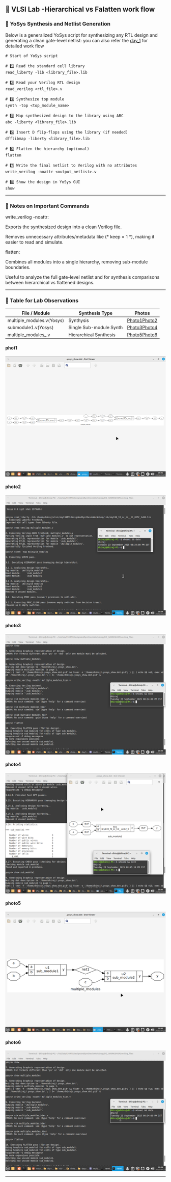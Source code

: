 ## 📘 VLSI Lab -Hierarchical vs Falatten work flow

### 🔹 YoSys Synthesis and Netlist Generation

Below is a generalized YoSys script for synthesizing any RTL design and generating a clean gate-level netlist:
you can also refer the [day_1]() for detailed work flow 
```
# Start of YoSys script

# 1️⃣ Read the standard cell library
read_liberty -lib <library_file>.lib

# 2️⃣ Read your Verilog RTL design
read_verilog <rtl_file>.v

# 3️⃣ Synthesize top module
synth -top <top_module_name>

# 4️⃣ Map synthesized design to the library using ABC
abc -liberty <library_file>.lib

# 5️⃣ Insert D flip-flops using the library (if needed)
dfflibmap -liberty <library_file>.lib

# 6️⃣ Flatten the hierarchy (optional)
flatten

# 7️⃣ Write the final netlist to Verilog with no attributes
write_verilog -noattr <output_netlist>.v

# 8️⃣ Show the design in YoSys GUI
show
```

---

### 🔹 Notes on Important Commands

write_verilog -noattr:

Exports the synthesized design into a clean Verilog file.

Removes unnecessary attributes/metadata like (* keep = 1 *), making it easier to read and simulate.


flatten:

Combines all modules into a single hierarchy, removing sub-module boundaries.

Useful to analyze the full gate-level netlist and for synthesis comparisons between hierarchical vs flattened designs.

---

### 🔹 Table for Lab Observations

| File / Module               | Synthesis Type         | Photos          |
|-----------------------------|------------------------|-----------------|
| multiple_modules.v(Yosys)   | Synthysis         | [Photo1](#photo1)[Photo2](#photo2)|
| submodule1.v(Yosys)         | Single Sub-module Synth| [Photo3](#photo3)[Photo4](#photo4)|
| multiple_modules_.v         | Hierarchical Synthesis | [Photo5](#photo5)[Photo6](#photo6)|

#### phot1
![photo1](https://github.com/Dhiraj4-alt/vsd_RISC_V_week1/blob/day2_Labs/Screenshot_2025-09-23_20-31-42.png)

#### photo2
![photo2](https://github.com/Dhiraj4-alt/vsd_RISC_V_week1/blob/day2_Labs/Screenshot_2025-09-23_20-34-22.png)

#### photo3
![photo3](https://github.com/Dhiraj4-alt/vsd_RISC_V_week1/blob/day2_Labs/Screenshot_2025-09-23_20-36-04.png)

#### photo4
![photo4](https://github.com/Dhiraj4-alt/vsd_RISC_V_week1/blob/day2_Labs/Screenshot_2025-09-23_20-47-25.png)

#### photo5
![photo5](https://github.com/Dhiraj4-alt/vsd_RISC_V_week1/blob/day2_Labs/Screenshot_2025-09-23_20-40-51.png)

#### photo6
![photo6](https://github.com/Dhiraj4-alt/vsd_RISC_V_week1/blob/day2_Labs/Screenshot_2025-09-23_20-36-04.png)

---

